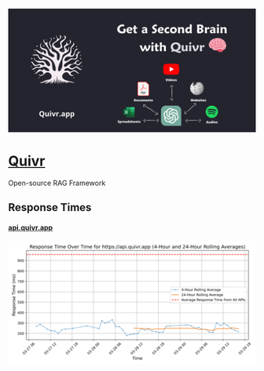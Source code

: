 [![Visit Quivr](imagePreview.png)](https://quivr.app)

# [Quivr](https://quivr.app)

Open-source RAG Framework

## Response Times

#### [api.quivr.app](https://api.quivr.app)

![api.quivr.app](response-time-charts/6170692e71756976722e617070.svg)
